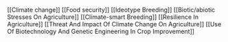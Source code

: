 [[Climate change]]
[[Food security]]
[[Ideotype Breeding]]
[[Biotic/abiotic Stresses On Agriculture]]
[[Climate-smart Breeding]]
[[Resilience In Agriculture]]
[[Threat And Impact Of Climate Change On Agriculture]]
[[Use Of Biotechnology And Genetic Engineering In Crop Improvement]]
